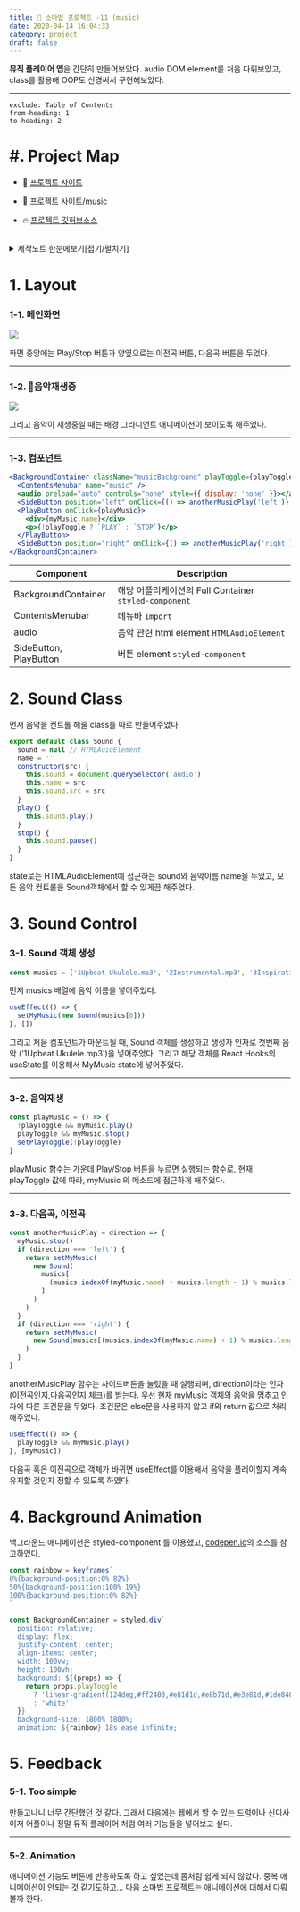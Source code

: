 ```yaml
---
title: 🔮 소마법 프로젝트 -11 (music)
date: 2020-04-14 16:04:33
category: project
draft: false
---
```


**뮤직 플레이어 앱**을 간단히 만들어보았다. audio DOM element를 처음 다뤄보았고, class를 활용해 OOP도 신경써서 구현해보았다.

<hr/>

```toc
exclude: Table of Contents
from-heading: 1
to-heading: 2
```

# \#. Project Map

- :apple: <a href="https://small-magic-project.now.sh/" target="_blank">프로젝트 사이트</a>

- :apple: <a href="https://small-magic-project.now.sh/music" target="_blank">프로젝트 사이트/music</a>

* :fire: <a href="https://github.com/taenykim/small-magic-project" target="_blank">프로젝트 깃허브소스</a>

<br/>

<details>
<summary>제작노트 한눈에보기[접기/펼치기]</summary>
<div markdown="1">

- [소마법 프로젝트 - 1 (container)](https://taeny.dev/project/%EC%86%8C%EB%A7%88%EB%B2%95-%ED%94%84%EB%A1%9C%EC%A0%9D%ED%8A%B81/)

- [소마법 프로젝트 - 2 (calculator)](https://taeny.dev/project/%EC%86%8C%EB%A7%88%EB%B2%95-%ED%94%84%EB%A1%9C%EC%A0%9D%ED%8A%B82/)

- [소마법 프로젝트 - 3 (graph)](https://taeny.dev/project/%EC%86%8C%EB%A7%88%EB%B2%95-%ED%94%84%EB%A1%9C%EC%A0%9D%ED%8A%B83/)

- [소마법 프로젝트 - 4 (crawling)](https://taeny.dev/project/%EC%86%8C%EB%A7%88%EB%B2%95-%ED%94%84%EB%A1%9C%EC%A0%9D%ED%8A%B84/)

- [소마법 프로젝트 - 5 (today)](https://taeny.dev/project/%EC%86%8C%EB%A7%88%EB%B2%95-%ED%94%84%EB%A1%9C%EC%A0%9D%ED%8A%B85/)

- [소마법 프로젝트 - 6 (jjal)](https://taeny.dev/project/%EC%86%8C%EB%A7%88%EB%B2%95-%ED%94%84%EB%A1%9C%EC%A0%9D%ED%8A%B86/)

- [소마법 프로젝트 - 7 (avengers)](https://taeny.dev/project/%EC%86%8C%EB%A7%88%EB%B2%95-%ED%94%84%EB%A1%9C%EC%A0%9D%ED%8A%B87/)

- [소마법 프로젝트 - 8 (maskmap)](https://taeny.dev/project/%EC%86%8C%EB%A7%88%EB%B2%95-%ED%94%84%EB%A1%9C%EC%A0%9D%ED%8A%B88/)

- [소마법 프로젝트 - 9 (loading)](https://taeny.dev/project/%EC%86%8C%EB%A7%88%EB%B2%95-%ED%94%84%EB%A1%9C%EC%A0%9D%ED%8A%B89/)

- [소마법 프로젝트 - 10 (lazyloading)](https://taeny.dev/project/%EC%86%8C%EB%A7%88%EB%B2%95-%ED%94%84%EB%A1%9C%EC%A0%9D%ED%8A%B810/)

- [소마법 프로젝트 - 11 (music)](https://taeny.dev/project/%EC%86%8C%EB%A7%88%EB%B2%95-%ED%94%84%EB%A1%9C%EC%A0%9D%ED%8A%B811/)

- [소마법 프로젝트 - 12 (racingcar)](https://taeny.dev/project/%EC%86%8C%EB%A7%88%EB%B2%95-%ED%94%84%EB%A1%9C%EC%A0%9D%ED%8A%B812/)

</div>
</details>

# 1. Layout

### 1-1. 메인화면

![](./images/music1.png)

화면 중앙에는 Play/Stop 버튼과 양옆으로는 이전곡 버튼, 다음곡 버튼을 두었다.

<hr/>

### 1-2. 🎵음악재생중

![](./images/music2.png)

그리고 음악이 재생중일 때는 배경 그라디언트 애니메이션이 보이도록 해주었다.

<hr/>

### 1-3. 컴포넌트

```jsx
<BackgroundContainer className="musicBackground" playToggle={playToggle}>
  <ContentsMenubar name="music" />
  <audio preload="auto" controls="none" style={{ display: 'none' }}></audio>
  <SideButton position="left" onClick={() => anotherMusicPlay('left')} />
  <PlayButton onClick={playMusic}>
    <div>{myMusic.name}</div>
    <p>{!playToggle ? `PLAY` : `STOP`}</p>
  </PlayButton>
  <SideButton position="right" onClick={() => anotherMusicPlay('right')} />
</BackgroundContainer>
```

| Component              | Description                                           |
| ---------------------- | ----------------------------------------------------- |
| BackgroundContainer    | 해당 어플리케이션의 Full Container `styled-component` |
| ContentsMenubar        | 메뉴바 `import`                                       |
| audio                  | 음악 관련 html element `HTMLAudioElement`             |
| SideButton, PlayButton | 버튼 element `styled-component`                       |

# 2. Sound Class

먼저 음악을 컨트롤 해줄 class를 따로 만들어주었다.

```js
export default class Sound {
  sound = null // HTMLAuioElement
  name = ''
  constructor(src) {
    this.sound = document.querySelector('audio')
    this.name = src
    this.sound.src = src
  }
  play() {
    this.sound.play()
  }
  stop() {
    this.sound.pause()
  }
}
```

state로는 HTMLAudioElement에 접근하는 sound와 음악이름 name을 두었고, 모든 음악 컨트롤을 Sound객체에서 할 수 있게끔 해주었다.

# 3. Sound Control

### 3-1. Sound 객체 생성

```jsx
const musics = ['1Upbeat Ukulele.mp3', '2Instrumental.mp3', '3Inspiration.mp3']
```

먼저 musics 배열에 음악 이름을 넣어주었다.

```jsx
useEffect(() => {
  setMyMusic(new Sound(musics[0]))
}, [])
```

그리고 처음 컴포넌트가 마운트될 때, Sound 객체를 생성하고 생성자 인자로 첫번째 음악 ('1Upbeat Ukulele.mp3')을 넣어주었다. 그리고 해당 객체를 React Hooks의 useState를 이용해서 MyMusic state에 넣어주었다.

<hr/>

### 3-2. 음악재생

```jsx
const playMusic = () => {
  !playToggle && myMusic.play()
  playToggle && myMusic.stop()
  setPlayToggle(!playToggle)
}
```

playMusic 함수는 가운데 Play/Stop 버튼을 누르면 실행되는 함수로, 현재 playToggle 값에 따라, myMusic 의 메소드에 접근하게 해주었다.

<hr/>

### 3-3. 다음곡, 이전곡

```jsx
const anotherMusicPlay = direction => {
  myMusic.stop()
  if (direction === 'left') {
    return setMyMusic(
      new Sound(
        musics[
          (musics.indexOf(myMusic.name) + musics.length - 1) % musics.length
        ]
      )
    )
  }
  if (direction === 'right') {
    return setMyMusic(
      new Sound(musics[(musics.indexOf(myMusic.name) + 1) % musics.length])
    )
  }
}
```

anotherMusicPlay 함수는 사이드버튼을 눌렀을 때 실행되며, direction이라는 인자(이전곡인지,다음곡인지 체크)를 받는다. 우선 현재 myMusic 객체의 음악을 멈추고 인자에 따른 조건문을 두었다. 조건문은 else문을 사용하지 않고 if와 return 값으로 처리해주었다.

```jsx
useEffect(() => {
  playToggle && myMusic.play()
}, [myMusic])
```

다음곡 혹은 이전곡으로 객체가 바뀌면 useEffect를 이용해서 음악을 플레이할지 계속 유지할 것인지 정할 수 있도록 하였다.

# 4. Background Animation

백그라운드 애니메이션은 styled-component 를 이용했고, [codepen.io](https://codepen.io/nohoid/pen/kIfto)의 소스를 참고하였다.

```jsx
const rainbow = keyframes`
0%{background-position:0% 82%}
50%{background-position:100% 19%}
100%{background-position:0% 82%}
`

const BackgroundContainer = styled.div`
  position: relative;
  display: flex;
  justify-content: center;
  align-items: center;
  width: 100vw;
  height: 100vh;
  background: ${(props) => {
    return props.playToggle
      ? 'linear-gradient(124deg,#ff2400,#e81d1d,#e8b71d,#e3e81d,#1de840,#1ddde8,#2b1de8,#dd00f3,#dd00f3);'
      : 'white'
  }}
  background-size: 1800% 1800%;
  animation: ${rainbow} 18s ease infinite;
```

# 5. Feedback

### 5-1. Too simple

만들고나니 너무 간단했던 것 같다. 그래서 다음에는 웹에서 할 수 있는 드럼이나 신디사이저 어플이나 정말 뮤직 플레이어 처럼 여러 기능들을 넣어보고 싶다.

<hr/>

### 5-2. Animation

애니메이션 기능도 버튼에 반응하도록 하고 싶었는데 좀처럼 쉽게 되지 않았다. 중복 애니메이션이 안되는 것 같기도하고... 다음 소마법 프로젝트는 애니메이션에 대해서 다뤄볼까 한다.
